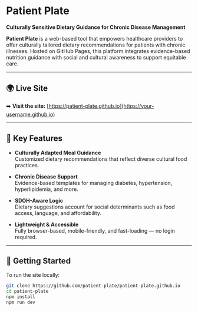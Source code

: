 # Patient Plate

**Culturally Sensitive Dietary Guidance for Chronic Disease Management**

**Patient Plate** is a web-based tool that empowers healthcare providers to offer culturally tailored dietary recommendations for patients with chronic illnesses. Hosted on GitHub Pages, this platform integrates evidence-based nutrition guidance with social and cultural awareness to support equitable care.

---

## 🌍 Live Site

➡️ **Visit the site:** [https://patient-plate.github.io](https://your-username.github.io)

---

## 🌟 Key Features

- **Culturally Adapted Meal Guidance**  
  Customized dietary recommendations that reflect diverse cultural food practices.

- **Chronic Disease Support**  
  Evidence-based templates for managing diabetes, hypertension, hyperlipidemia, and more.

- **SDOH-Aware Logic**  
  Dietary suggestions account for social determinants such as food access, language, and affordability.

- **Lightweight & Accessible**  
  Fully browser-based, mobile-friendly, and fast-loading — no login required.

---

## 🚀 Getting Started

To run the site locally:

```bash
git clone https://github.com/patient-plate/patient-plate.github.io
cd patient-plate
npm install
npm run dev
